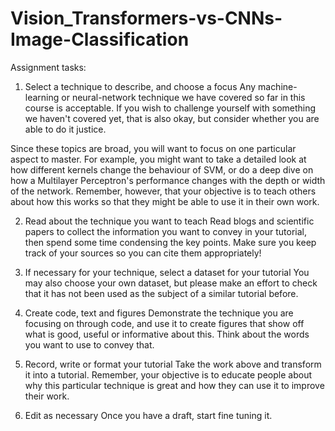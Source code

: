 # Vision_Transformers-vs-CNNs-Image-Classification
Assignment tasks:
1. Select a technique to describe, and choose a focus
Any machine-learning or neural-network technique we have covered so far in this course is acceptable. If you wish to challenge yourself with something we haven't covered yet, that is also okay, but consider whether you are able to do it justice. 

Since these topics are broad, you will want to focus on one particular aspect to master. For example, you might want to take a detailed look at how different kernels change the behaviour of SVM, or do a deep dive on how a Multilayer Perceptron's performance changes with the depth or width of the network.  Remember, however, that your objective is to teach others about how this works so that they might be able to use it in their own work.

2. Read about the technique you want to teach
Read blogs and scientific papers to collect the information you want to convey in your tutorial, then spend some time condensing the key points. Make sure you keep track of your sources so you can cite them appropriately!

3. If necessary for your technique, select a dataset for your tutorial
You may also choose your own dataset, but please make an effort to check that it has not been used as the subject of a similar tutorial before.

4. Create code, text and figures
Demonstrate the technique you are focusing on through code, and use it to create figures that show off what is good, useful or informative about this. Think about the words you want to use to convey that.

5. Record, write or format your tutorial
Take the work above and transform it into a tutorial. Remember, your objective is to educate people about why this particular technique is great and how they can use it to improve their work.

6. Edit as necessary
Once you have a draft, start fine tuning it.
